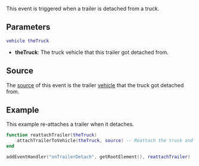 This event is triggered when a trailer is detached from a truck.

Parameters
----------

``` lua
vehicle theTruck
```

-   **theTruck**: The truck vehicle that this trailer got detached from.

Source
------

The [source](/event_system#Event_source.md "wikilink") of this event is the trailer [vehicle](/vehicle.md "wikilink") that the truck got detached from.

Example
-------

This example re-attaches a trailer when it detaches.

``` lua
function reattachTrailer(theTruck)
    attachTrailerToVehicle(theTruck, source) -- Reattach the truck and trailer
end

addEventHandler("onTrailerDetach", getRootElement(), reattachTrailer)
```
